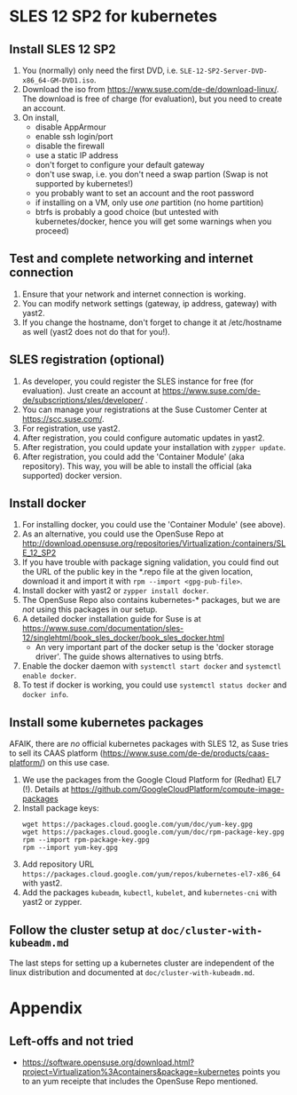 # SLES 12 SP2 for kubernetes

## Install SLES 12 SP2

1. You (normally) only need the first DVD, i.e. 
   `SLE-12-SP2-Server-DVD-x86_64-GM-DVD1.iso`.
2. Download the iso from https://www.suse.com/de-de/download-linux/. The download
   is free of charge (for evaluation), but you need to create an account.
3. On install,
   + disable AppArmour
   + enable ssh login/port
   + disable the firewall
   + use a static IP address
   + don't forget to configure your default gateway
   + don't use swap, i.e. you don't need a swap partion (Swap is not supported
     by kubernetes!)
   + you probably want to set an account and the root password
   + if installing on a VM, only use _one_ partition (no home partition)
   + btrfs is probably a good choice (but untested with kubernetes/docker, hence
     you will get some warnings when you proceed)
  
## Test and complete networking and internet connection

1. Ensure that your network and internet connection is working.
2. You can modify network settings (gateway, ip address, gateway) with yast2.
3. If you change the hostname, don't forget to change it at /etc/hostname 
   as well (yast2 does not do that for you!).
  
## SLES registration (optional)

1. As developer, you could register the SLES instance for free (for evaluation). 
   Just create an account at 
   https://www.suse.com/de-de/subscriptions/sles/developer/ .
2. You can manage your registrations at the Suse Customer Center at 
   https://scc.suse.com/.
3. For registration, use yast2.
4. After registration, you could configure automatic updates in yast2.
5. After registration, you could update your installation with `zypper update`.
6. After registration, you could add the 'Container Module' (aka repository). 
   This way, you will be able to install the official (aka supported) docker
   version.

## Install docker

1. For installing docker, you could use the 'Container Module' (see above).
2. As an alternative, you could use the OpenSuse Repo at
   http://download.opensuse.org/repositories/Virtualization:/containers/SLE_12_SP2
3. If you have trouble with package signing validation, you could find out the 
   URL of the public key in the *.repo file at the given location, download it 
   and import it with `rpm --import <gpg-pub-file>`.
4. Install docker with yast2 or `zypper install docker`.
5. The OpenSuse Repo also contains kubernetes-* packages, but we are _not_ 
   using this packages in our setup.
6. A detailed docker installation guide for Suse is at 
   https://www.suse.com/documentation/sles-12/singlehtml/book_sles_docker/book_sles_docker.html
   + An very important part of the docker setup is the 'docker storage driver'.
     The guide shows alternatives to using btrfs.
7. Enable the docker daemon with `systemctl start docker` and 
   `systemctl enable docker`.
8. To test if docker is working, you could use `systemctl status docker` and 
   `docker info`.
   
## Install some kubernetes packages

AFAIK, there are _no_ official kubernetes packages with SLES 12, as Suse tries 
to sell its CAAS platform (https://www.suse.com/de-de/products/caas-platform/) 
on this use case.

1. We use the packages from the Google Cloud Platform for (Redhat) EL7 
   (!). Details at https://github.com/GoogleCloudPlatform/compute-image-packages
2. Install package keys:
   ```
   wget https://packages.cloud.google.com/yum/doc/yum-key.gpg
   wget https://packages.cloud.google.com/yum/doc/rpm-package-key.gpg
   rpm --import rpm-package-key.gpg
   rpm --import yum-key.gpg
   ```
3. Add repository URL `https://packages.cloud.google.com/yum/repos/kubernetes-el7-x86_64` 
   with yast2.
4. Add the packages `kubeadm`, `kubectl`, `kubelet`, and `kubernetes-cni` with yast2 
   or zypper.
   
## Follow the cluster setup at `doc/cluster-with-kubeadm.md`

The last steps for setting up a kubernetes cluster are independent of the linux 
distribution and documented at `doc/cluster-with-kubeadm.md`.

# Appendix

## Left-offs and not tried

* https://software.opensuse.org/download.html?project=Virtualization%3Acontainers&package=kubernetes
  points you to an yum receipte that includes the OpenSuse Repo mentioned.

   
